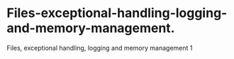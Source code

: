 # Files-exceptional-handling-logging-and-memory-management.
Files, exceptional handling, logging and memory management 1

